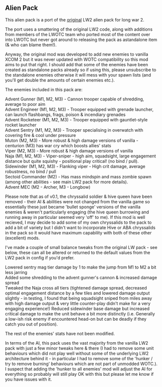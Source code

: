 ## Alien Pack
This alien pack is a port of the
[original](https://steamcommunity.com/sharedfiles/filedetails/?id=577474474)
LW2 alien pack for long war 2. 

The port uses a smattering of the original LW2 code, along with additions from members of the LWOTC team who ported most of the content over into LWOTC but never got around to releasing the pack as astandalone item (& who can blame them!).

Anyway, the original mod was developed to add new enemies to vanilla XCOM 2 but it was never updated with WOTC compatibility so this mod aims to put that right. I should add that some of the enemies have been created as standalone packs already so if using this, please unsubscribe to the standalone enemies otherwise it will mess with your spawn lists (and you'll get double the amounts of certain enemies etc.).

The enemies included in this pack are:

Advent Gunner (M1, M2, M3) - Cannon trooper capable of shredding, average to poor aim <br>
Advent Engineer (M1, M2, M3) - Trooper equipped with grenade launcher, can launch flashbangs, frags, poison & incendiary grenades <br>
Advent Rocketeer (M1, M2, M3) - Trooper equipped with gauntlet-style rocket launcher <br>
Advent Sentry (M1, M2, M3) - Trooper specialising in overwatch with covering fire & cool under pressure <br>
Muton (M2, M3) - More robust & high damage versions of vanilla - centurion (M3) has war cry which boosts allies' stats <br>
Viper (M2, M3) - More robust & high damage versions of vanilla <br>
Naja (M1, M2, M3) - Viper-sniper - high aim, squadsight, large engagement distance but quite squishy - positional play critical! (no bind / pull). <br>
Sidewinder (M1, M2, M3) - Flanking viper - High crit damage, average robustness, no bind / pull <br>
Sectoid Commander (M2) - Has mass mindspin and mass zombie spawn (among other abilities - see main LW2 pack for more details). <br>
Advent MEC (M2 - Archer, M3 - Longbow) <br>

Please note that as of v0.1, the chryssalid soldier & hive queen have been removed - their AI & abilities were not changed from the vanilla game so essentially these just became 'bullet sponge' versions of the vanilla enemies & weren't particularly engaging (the hive queen burrowing and running away in particular seemed very 'off' to me). If this mod is well recieved, I may decide to add some of my own chryssalids to the pack to add a bit of variety but I didn't want to incorporate Hive or ABA chryssalids in the pack so it would have maximum capability with both of these other (excellent) mods.

I've made a couple of small balance tweaks from the original LW pack - see below, these can all be altered or returned to the default values from the LW2 pack in config if you'd prefer.

Lowered sentry mag tier damage by 1 to make the jump from M1 to M2 a bit less jarring <br>
Added some shredding to the advent gunner's cannon & increased damage spread <br>
Tweaked the Naja cross all tiers (tightened damage spread, decreased optimal engagement distance by a few tiles and lowered damage output slightly - in testing, I found that being squadsight sniped from miles away with high damage output & very little counter-play didn't make for a very engaging experience!)
Reduced sidewinder base damage but increased critical damage to make the unit behave a bit more distinctly (i.e. Generally a low-ish risk enemy if encountered head-on but can be deadly if they catch you out of position).

The rest of the enemies' stats have not been modified. 

In terms of the AI, this pack uses the vast majority from the vanilla LW2 pack with just a few minor tweaks here & there (I had to remove some unit behaviours which did not play well without some of the underlying LW2 architecture behind it - in particular I had to remove some of the  'hunker /  try to remove burning' behaviours which are not part of unmodded WOTC.). I suspect that adding the 'hunker to all enemies' mod will adjust the AI for everything so probably will still play OK with this but please let me know if you have issues with it.
